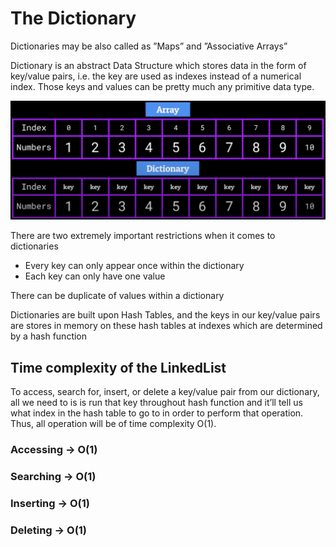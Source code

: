 # The Dictionary

Dictionaries may be also called as ”Maps” and ”Associative Arrays”

Dictionary is an abstract Data Structure which stores data in the form of key/value pairs, i.e. the key are used as indexes instead of a numerical index. Those keys and values can be pretty much any primitive data type.

![dictionary](./img/dictionary.jpg "dictionary")

There are two extremely important restrictions when it comes to dictionaries

- Every key can only appear once within the dictionary
- Each key can only have one value

There can be duplicate of values within a dictionary

Dictionaries are built upon Hash Tables, and the keys in our key/value pairs are stores in memory on these hash tables at indexes which are determined by a hash function

## Time complexity of the LinkedList

To access, search for, insert, or delete a key/value pair from our dictionary, all we need to is is run that key throughout hash function and it’ll tell us what index in the hash table to go to in order to perform that operation. Thus, all operation will be of time complexity O(1).

### Accessing -> O(1)

### Searching -> O(1)

### Inserting -> O(1)

### Deleting -> O(1)
